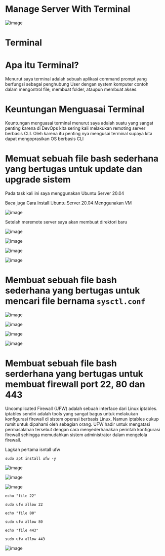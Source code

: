 # Manage Server With Terminal

![image](https://user-images.githubusercontent.com/106061407/171598737-62506798-576d-42b7-9267-ac9639c43ba2.png)

# Terminal

# Apa itu Terminal?

Menurut saya terminal adalah sebuah aplikasi command prompt yang berfungsi sebagai penghubung User dengan system komputer contoh dalam mengontrol file, membuat folder, ataupun membuat akses 

# Keuntungan Menguasai Terminal

Keuntungan menguasai terminal menurut saya adalah suatu yang sangat penting karena di DevOps kita sering kali melakukan remoting server berbasis CLI.
Oleh karena itu penting nya mengusai terminal supaya kita dapat mengoprasikan OS berbasis CLI

# Memuat sebuah file bash sederhana yang bertugas untuk update dan upgrade sistem

Pada task kali ini saya menggunakan Ubuntu Server 20.04 

Baca juga [Cara Install Ubuntu Server 20.04 Menggunakan VM](https://github.com/pinoezz/DevOps/blob/main/stage1/Week-1/Day1/Instalasi-Ubuntu-Server.md)

![image](https://user-images.githubusercontent.com/106061407/171608954-5956fde3-b11d-4092-ac14-055e79a6dd10.png)

Setelah meremote server saya akan membuat direktori baru

![image](https://user-images.githubusercontent.com/106061407/171649912-e6b81bc5-3b4d-4d86-969e-17e3a4911d54.png)

![image](https://user-images.githubusercontent.com/106061407/171650478-f0e8396a-c079-4fe0-9384-29459d2e21ae.png)

![image](https://user-images.githubusercontent.com/106061407/171651049-fb04d4c2-775f-4619-8340-9fd9a9b012fc.png)

![image](https://user-images.githubusercontent.com/106061407/171651147-e2b95642-9352-48cc-badb-c80aac67923c.png)

# Membuat sebuah file bash sederhana yang bertugas untuk mencari file bernama `sysctl.conf`

![image](https://user-images.githubusercontent.com/106061407/171665298-2605985f-77ea-41fb-bda5-43c3ac2b7110.png)

![image](https://user-images.githubusercontent.com/106061407/171666631-db26a5b8-cddc-4bf7-9c10-61de80f8dd4d.png)

![image](https://user-images.githubusercontent.com/106061407/171666685-92fee15e-b772-4433-9aa0-ab99b8b838e9.png)

![image](https://user-images.githubusercontent.com/106061407/171666722-d1ff0e0d-1e28-44c4-86bc-49d43a18bf8c.png)


# Membuat sebuah file bash serderhana yang bertugas untuk membuat firewall port 22, 80 dan 443 

Uncomplicated Firewall (UFW) adalah sebuah interface dari Linux iptables. iptables sendiri adalah tools yang sangat bagus untuk melakukan konfigurasi firewall di sistem operasi berbasis Linux. Namun iptables cukup rumit untuk dipahami oleh sebagian orang. UFW hadir untuk mengatasi permasalahan tersebut dengan cara menyederhanakan perintah konfigurasi firewall sehingga memudahkan sistem administrator dalam mengelola firewall.

Lagkah pertama isntall ufw 

```
sudo apt install ufw -y
```
![image](https://user-images.githubusercontent.com/106061407/171670190-1a86cdb2-b1bd-4ecb-a600-0df3ccce1540.png)


![image](https://user-images.githubusercontent.com/106061407/171671972-b68b4c96-468c-458b-b33a-4aac5e3e94cc.png)


![image](https://user-images.githubusercontent.com/106061407/171671866-8be45c22-bc53-4767-912a-73b48f9ab224.png)

```
echo "file 22"

sudo ufw allow 22

echo "file 80"

sudo ufw allow 80

echo "file 443"

sudo ufw allow 443
```

![image](https://user-images.githubusercontent.com/106061407/171672197-2f7c7a60-aa41-4205-a447-97f9092629cd.png)

